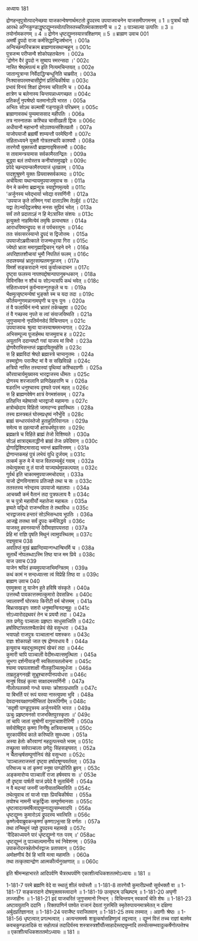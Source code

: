 अध्यायः 181

द्रोणहन्तृपुत्रोत्पादनेच्छया याजकान्वेषणार्थमटतो द्रुपदस्य उपयाजवचनेन याजसमीपगमनम् ॥ 1 ॥ पुत्रार्थं यज्ञे आरब्धे अग्निकुण्डाद्धृष्टद्युम्नस्योत्पत्तिस्तच्चरितमाकाशवाणी च ॥ 2 ॥ पाञ्चाल्या उत्पत्तिः ॥ 3 ॥ तयोर्नामकरणम् ॥ 4 ॥ द्रोणेन धृष्टद्युम्नस्यास्त्रशिक्षणम् ॥ 5 ॥
ब्राह्मण उवाच 	001  
अमर्षी द्रुपदो राजा कर्मसिद्धान्द्विजर्षभान् ।	001a  
अन्विच्छन्परिचक्राम ब्राह्मणावसथान्बहून् ॥	001c  
पुत्रजन्म परीप्सन्वै शोकोपहतचेतनः ।	002a  
\'द्रोणेन वैरं द्रुपदो न सुष्वाप स्मरन्सदा ।\'	002c  
नास्ति श्रेष्ठमपत्यं म इति नित्यमचिन्तयत् ॥	002e  
जातान्पुत्रान्स निर्वेदाद्धिग्बन्धूनिति चाब्रवीत् ।	003a  
निःश्वासपरमश्चासीद्द्रोणं प्रतिचिकीर्षया ॥	003c  
प्रभावं विनयं शिक्षां द्रोणस्य चरितानि च ।	004a  
क्षात्रेण च बलेनास्य चिन्तयन्नाध्यगच्छत ॥	004c  
प्रतिकर्तुं नृपश्रेष्ठो यतमानोऽपि भारत ।	005a  
अभितः सोऽथ कल्माषीं गङ्गाकूले परिभ्रमन् ॥	005c  
ब्राह्मणावसथं पुम्यमाससाद महीपतिः ।	006a  
तत्र नास्नातकः कश्चिन्न चासीदव्रती द्विजः ॥	006c  
अधीयानौ महाभागौ सोऽपश्यत्संशितव्रतौ ।	007a  
याजोपयाजौ ब्रह्मर्षी शाम्यन्तौ परमेष्ठिनौ ॥	007c  
संहिताध्ययने युक्तौ गोत्रतश्चापि काश्यपौ ।	008a  
तारणेयौ युक्तरूपौ ब्राह्मणावृषिसत्तमौ ॥	008c  
स तावामन्त्रयामास सर्वकामैरतन्द्रितः ।	009a  
बुद्ध्वा बलं तयोस्तत्र कनीयांसमुपह्वरे ॥	009c  
प्रपेदे च्छन्दयन्कामैरुपयाजं धृतव्रतम् ।	010a  
पादशुश्रूषणे युक्तः प्रियवाक्सर्वकामदः ॥	010c  
अर्चयित्वा यथान्यायमुपयाजमुवाच सः ।	011a  
येन मे कर्मणा ब्रह्मन्पुत्रः स्याद्द्रोणमृत्यवे ॥	011c  
\'अर्जुनस्य भवेद्भार्या भवेद्या वरवर्णिनी ।	012a  
\'उपयाज कृते तस्मिन् गवां दाताऽस्मि तेऽर्बुदं ॥	012c  
यद्वा तेऽन्यद्द्विजश्रेष्ठ मनसः सुप्रियं भवेत् ।	013a  
सर्वं तत्ते प्रदाताऽहं न हि मेऽत्रास्ति संशयः ॥	013c  
इत्युक्तो नाहमित्येवं तमृषिः प्रत्यभाषत ।	014a  
आराधयिष्यन्द्रुपदः स तं पर्यचरत्पुनः ॥	014c  
ततः संवत्सरस्यान्ते द्रुपदं स द्विजोत्तमः ।	015a  
उपयाजोऽब्रवीत्काले राजन्मधुरया गिरा ॥	015c  
ज्येष्ठो भ्राता ममागृह्माद्विचरन् गहने वने ।	016a  
अपरिज्ञातशौचायां भूमौ निपतितं फलम् ॥	016c  
तदपश्यमहं भ्रातुरसाम्प्रतमनुव्रजन् ।	017a  
विमर्शं सङ्करादाने नायं कुर्यात्कदाचन ॥	017c  
दृष्ट्वा फलस्य नापश्यद्दोषान्पापानुबन्धकान् ।	018a  
विविनक्ति न शौचं यः सोऽन्यत्रापि कथं भवेत् ॥	018c  
संहिताध्ययनं कुर्वन्वसन्गुरुकुले च यः ।	019a  
भैक्षमुत्सृष्टमन्येषां भुङ्क्ते स्म च यदा तदा ॥	019c  
कीर्तयन्गुणमन्नानामघृणी च पुनः पुनः ।	020a  
तं वै फलार्थिनं मन्ये भ्रातरं तर्कचक्षुषा ॥	020c  
तं वै गच्छस्व नृपते स त्वां संयाजयिष्यति ।	021a  
जुगुप्समानो नृपतिर्मनसेदं विचिन्तयन् ॥	021c  
उपयाजवचः श्रुत्वा याजस्याश्रममभ्यगात् ।	022a  
अभिसम्पूज्य पूजार्हमथ याजमुवाच ह ॥	022c  
अयुतानि ददान्यष्टौ गवां याजय मां विभो ।	023a  
द्रोणवैराभिसन्तप्तं प्रह्लादयितुमर्हसि ॥	023c  
स हि ब्रह्मविदां श्रेष्ठो ब्रह्मास्त्रे चाप्यनुत्तमः ।	024a  
तस्माद्द्रोणः पराजैष्ट मां वै स सखिविग्रहे ॥	024c  
क्षत्रियो नास्ति तस्यास्यां पृथिव्यां कश्चिदग्रणीः ।	025a  
कौरवाचार्यमुख्यस्य भारद्वाजस्य धीमतः ॥	025c  
द्रोणस्य शरजालानि प्राणिदेहहराणि च ।	026a  
षडरत्नि धनुश्चास्य दृश्यते परमं महत् ॥	026c  
स हि ब्राह्मणवेषेण क्षात्रं वेगमशंसयम् ।	027a  
प्रतिहन्ति महेष्वासो भारद्वाजो महामनाः ॥	027c  
क्षत्रोच्छेदाय विहितो जामदग्न्य इवास्थितः ।	028a  
तस्य ह्यस्त्रबलं घोरमप्रधृष्यं नरैर्भुवि ॥	028c  
ब्राह्मं सन्धारयंस्तेजो हुताहुतिरिवानलः ।	029a  
समेत्य स दहत्याजौ क्षात्रधर्मपुरःसरः ॥	029c  
ब्रह्मक्षत्रे च विहिते ब्राह्मं तेजो विशिष्यते ।	030a  
सोऽहं क्षात्राद्बलाद्धीनो ब्राह्मं तेजः प्रपेदिवान् ॥	030c  
द्रोणाद्विशिष्टमासाद्य भवन्तं ब्रह्मवित्तमम् ।	031a  
द्रोणान्तकमहं पुत्रं लभेयं युधि दुर्जयम् ॥	031c  
तत्कर्म कुरु मे मे याज वितराम्यर्बुदं गवाम् ।	032a  
तथेत्युक्त्वा तु तं याजो याज्यार्थमुपकल्पयत् ॥	032c  
गुर्वर्थ इति चाकाममुपयाजमचोदयत् ।	033a  
याजो द्रोणविनाशाय प्रतिजज्ञे तथा च सः ॥	033c  
ततस्तस्य नरेन्द्रस्य उपयाजो महातपाः ।	034a  
आचख्यौ कर्म वैतानं तदा पुत्रफलाय वै ॥	034c  
स च पुत्रो महावीर्यो महातेजा महाबलः ।	035a  
इष्यते यद्विधो राजन्भविता ते तथाविधः ॥	035c  
भारद्वाजस्य हन्तारं सोऽभिसन्धाय भूपतिः ।	036a  
आजह्वे तत्तथा सर्वं द्रुपदः कर्मसिद्धये ॥	036c  
याजस्तु हवनस्यान्ते देवीमाज्ञापयत्तदा ।	037a  
प्रेहि मां राज्ञि पृषति मिथुनं त्वामुपस्थितम् ॥	037c  
राज्ञ्युवाच 	038  
अवलिप्तं मुखं ब्रह्मन्दिव्यान्गन्धान्बिभर्मि च ।	038a  
सूतार्थे नोपलब्धाऽस्मि तिष्ठ याज मम प्रिये ॥	038c  
याज उवाच 	039  
याजेन श्रपितं हव्यमुपयाजाभिमन्त्रितम् ।	039a  
कथं कामं न सन्दध्यात्सा त्वं विप्रेहि तिष्ठ वा ॥	039c  
ब्राह्मण उवाच 	040  
एवमुक्त्वा तु याजेन हुते हविषि संस्कृते ।	040a  
उत्तस्थौ पावकात्तस्मात्कुमारो देवसन्निभः ॥	040c  
ज्वालावर्णो घोररूपः किरीटी वर्म चोत्तमम् ।	041a  
बिभ्रत्सखड्गः सशरो धनुष्मान्विनदन्मुहुः ॥	041c  
सोऽध्यारोदद्रथवरं तेन च प्रययौ तदा ।	042a  
ततः प्रणेदुः पञ्चालाः प्रहृष्टाः साधुसाध्विति ॥	042c  
हर्षाविष्टांस्ततश्चैतान्नेयं सेहे वसुन्धरा ।	043a  
भयापहो राजपुत्रः पञ्चालानां यशस्करः ॥	043c  
राज्ञः शोकापहो जात एष द्रोणवधाय वै ।	044a  
इत्युवाच महद्भूतमदृश्यं खेचरं तदा ॥	044c  
कुमारी चापि पाञ्चाली वेदीमध्यात्समुत्थिता ।	045a  
सुभगा दर्शनीयाङ्गी स्वसितायतलोचना ॥	045c  
श्यामा पद्मपलाशाक्षी नीलकुञ्चितमूर्धजा ।	046a  
ताम्रतुङ्गनखी सुभ्रूश्चारुपीनपयोधरा ॥	046c  
मानुषं विग्रहं कृत्वा साक्षादमरवर्णिनी ।	047a  
नीलोत्पलसमो गन्धो यस्याः क्रोशात्प्रधावति ॥	047c  
या बिभर्ति परं रूपं यस्या नास्त्युपमा भुवि ।	048a  
देवदानवयक्षाणामीप्सितां देवरूपिणीम् ॥	048c  
\'सदृशी पाण्डुपुत्रस्य अर्जुनस्येति भारत ।	049a  
ऊचुः प्रहृष्टमनसो राजभक्तिपुरस्कृताः ॥\'	049c  
तां चापि जातां सुश्रोणीं वागुवाचाशरीरिणी ।	050a  
सर्वयोषिद्वरा कृष्णा निनीषुः क्षत्रियान्क्षयम् ॥	050c  
सुरकार्यमियं काले करिष्यति सुमध्यमा ।	051a  
अस्या हेतोः कौरवाणां महदुत्पत्स्यते भयम् ॥	051c  
तच्छ्रुत्वा सर्वपञ्चालाः प्रणेदुः सिंहसङ्घवत् ।	052a  
न चैतान्हर्षसम्पूर्णानियं सेहे वसुन्धरा ॥	052c  
\'पाञ्चालराजस्तां दृष्ट्वा हर्षादश्रूण्यवर्तयत् ।	053a  
परिष्वज्य च तां कृष्णां स्नुषा पाण्डोरिति ब्रुवन् ।	053c  
अङ्कमारोप्य पाञ्चालीं राजा हर्षमवाप सः ॥\'	053e  
तौ दृष्ट्वा पार्षती याजं प्रपेदे वै सुतार्थिनी ।	054a  
न वै मदन्यां जननीं जानीयातामिमाविति ॥	054c  
तथेत्युवाच तां याजो राज्ञः प्रियचिकीर्षया ।	055a  
तयोश्च नामनी चक्रुर्द्विजाः सम्पूर्णमानसाः ॥	055c  
धृष्टत्वादत्यमर्षित्वाद्द्युम्नाद्युत्सम्भवादपि ।	056a  
धृष्टद्युम्नः कुमारोऽयं द्रुपदस्य भवत्विति ॥	056c  
कृष्णेत्येवाब्रुवकन्कृष्णां कृष्णाऽभूत्सा हि वर्णतः ।	057a  
तथा तन्मिथुनं जज्ञे द्रुपदस्य महामखे ॥	057c  
\'वैदिकाध्ययने पारं धृष्टद्युम्नो गतः परम् ॥\'	058ac  
धृष्टद्युम्नं तु पाञ्चाल्यमानीय स्वं निवेशनम् ।	059a  
उपाकरोदस्त्रहेतोर्भारद्वाजः प्रतापवान् ॥	059c  
अमोक्षणीयं दैवं हि भावि मत्वा महामतिः ।	060a  
तथा तत्कृतवान्द्रोण आत्मकीर्त्यनुरक्षणात् ॥ ॥	060c  

इति श्रीमन्महाभारते आदिपर्वणि चैत्ररथपर्वणि एकाशीत्यधिकशततमोऽध्यायः ॥ 181 ॥

1-181-7 परमे ब्रह्मणि वेदे वा स्थातुं शीलं ययोस्तौ ॥ 
1-181-8 तारणेयौ कुमारीप्रभवौ सूर्यभक्तौ वा ॥ 
1-181-17 सङ्करादाने दोषयुक्तवस्त्वादाने ॥ 
1-181-19 उत्सृष्टम् उच्छिष्टम् ॥ 1-181-20 अघृणी लज्जाहीनः ॥ 
1-181-21 इदं याजचरितं जुगुप्समानो निन्दन् । विचिन्तयन् स्वकार्यं चेति शेषः ॥ 
1-181-23 अष्टावयुतानि ददानि । रिक्तपाणिर्न पश्येत राजानं देवतां गुरुमिति स्मृतेरुपायनमात्रमेतत् न दक्षिणा अर्बुदप्रतिज्ञानात् ॥
 1-181-24 पराजैष्ट पराजितवान् ॥
 1-181-25 तस्य तस्मात् । अग्रणीः श्रेष्ठः ॥ 
1-181-56 धृष्टत्वात् प्रगल्भत्वात् । अत्यन्तममर्षः शत्रूत्कर्षासहिष्णुत्वं तद्वत्त्वात् । द्युम्नं वित्तं तच्च राज्ञां बलमेव कवचकुण्डलादिकं वा सहोत्पन्नं तदादिर्यस्य शस्त्रास्त्रशौर्योत्साहादेस्तद्द्युम्नादि तस्योत्सम्भवादुत्कर्षेणोत्पत्तेश्च ॥ एकाशीत्यधिकशततमोऽध्यायः ॥ 181 ॥
